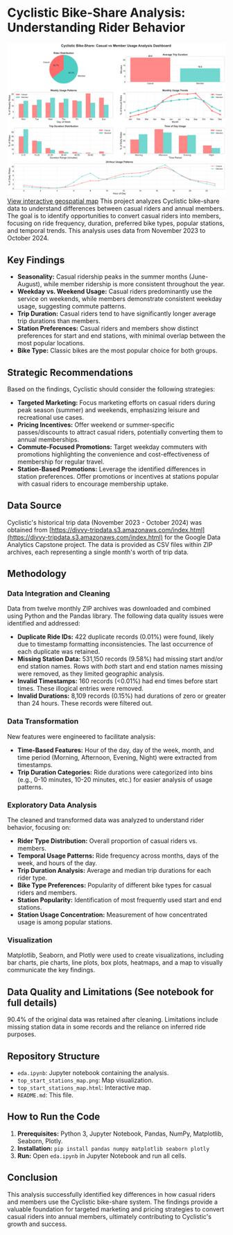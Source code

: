 # Cyclistic Bike-Share Analysis: Understanding Rider Behavior
![Casual vs Member Usage Analysis Dashboard](cyclistic_dashboard.png)
          [View interactive geospatial map](https://vxa8502.github.io/cyclistic-bike-share/top_start_stations_map.html)
This project analyzes Cyclistic bike-share data to understand differences between casual riders and annual members. The goal is to identify opportunities to convert casual riders into members, focusing on ride frequency, duration, preferred bike types, popular stations, and temporal trends.  This analysis uses data from November 2023 to October 2024.

## Key Findings

* **Seasonality:** Casual ridership peaks in the summer months (June-August), while member ridership is more consistent throughout the year.
* **Weekday vs. Weekend Usage:** Casual riders predominantly use the service on weekends, while members demonstrate consistent weekday usage, suggesting commute patterns.
* **Trip Duration:** Casual riders tend to have significantly longer average trip durations than members.
* **Station Preferences:**  Casual riders and members show distinct preferences for start and end stations, with minimal overlap between the most popular locations.
* **Bike Type:**  Classic bikes are the most popular choice for both groups.


## Strategic Recommendations

Based on the findings, Cyclistic should consider the following strategies:

* **Targeted Marketing:** Focus marketing efforts on casual riders during peak season (summer) and weekends, emphasizing leisure and recreational use cases.
* **Pricing Incentives:** Offer weekend or summer-specific passes/discounts to attract casual riders, potentially converting them to annual memberships.
* **Commute-Focused Promotions:**  Target weekday commuters with promotions highlighting the convenience and cost-effectiveness of membership for regular travel.
* **Station-Based Promotions:**  Leverage the identified differences in station preferences. Offer promotions or incentives at stations popular with casual riders to encourage membership uptake.

## Data Source

Cyclistic's historical trip data (November 2023 - October 2024) was obtained from [https://divvy-tripdata.s3.amazonaws.com/index.html](https://divvy-tripdata.s3.amazonaws.com/index.html) for the Google Data Analytics Capstone project.  The data is provided as CSV files within ZIP archives, each representing a single month's worth of trip data.

## Methodology

### Data Integration and Cleaning

Data from twelve monthly ZIP archives was downloaded and combined using Python and the Pandas library. The following data quality issues were identified and addressed:

* **Duplicate Ride IDs:** 422 duplicate records (0.01%) were found, likely due to timestamp formatting inconsistencies. The last occurrence of each duplicate was retained.
* **Missing Station Data:** 531,150 records (9.58%) had missing start and/or end station names.  Rows with *both* start and end station names missing were removed, as they limited geographic analysis.
* **Invalid Timestamps:** 160 records (<0.01%) had end times before start times. These illogical entries were removed.
* **Invalid Durations:** 8,109 records (0.15%) had durations of zero or greater than 24 hours. These records were filtered out.

### Data Transformation

New features were engineered to facilitate analysis:

* **Time-Based Features:** Hour of the day, day of the week, month, and time period (Morning, Afternoon, Evening, Night) were extracted from timestamps.
* **Trip Duration Categories:** Ride durations were categorized into bins (e.g., 0-10 minutes, 10-20 minutes, etc.) for easier analysis of usage patterns.


### Exploratory Data Analysis

The cleaned and transformed data was analyzed to understand rider behavior, focusing on:

* **Rider Type Distribution:** Overall proportion of casual riders vs. members.
* **Temporal Usage Patterns:**  Ride frequency across months, days of the week, and hours of the day.
* **Trip Duration Analysis:** Average and median trip durations for each rider type.
* **Bike Type Preferences:**  Popularity of different bike types for casual riders and members.
* **Station Popularity:** Identification of most frequently used start and end stations.
* **Station Usage Concentration:** Measurement of how concentrated usage is among popular stations.

### Visualization

Matplotlib, Seaborn, and Plotly were used to create visualizations, including bar charts, pie charts, line plots, box plots, heatmaps, and a map to visually communicate the key findings.


## Data Quality and Limitations (See notebook for full details)

90.4% of the original data was retained after cleaning.  Limitations include missing station data in some records and the reliance on inferred ride purposes.


## Repository Structure

* `eda.ipynb`: Jupyter notebook containing the analysis.
* `top_start_stations_map.png`: Map visualization.
* `top_start_stations_map.html`: Interactive map.
* `README.md`: This file.


## How to Run the Code

1. **Prerequisites:** Python 3, Jupyter Notebook, Pandas, NumPy, Matplotlib, Seaborn, Plotly.
2. **Installation:** `pip install pandas numpy matplotlib seaborn plotly`
3. **Run:** Open `eda.ipynb` in Jupyter Notebook and run all cells.


## Conclusion

This analysis successfully identified key differences in how casual riders and members use the Cyclistic bike-share system.  The findings provide a valuable foundation for targeted marketing and pricing strategies to convert casual riders into annual members, ultimately contributing to Cyclistic's growth and success.
